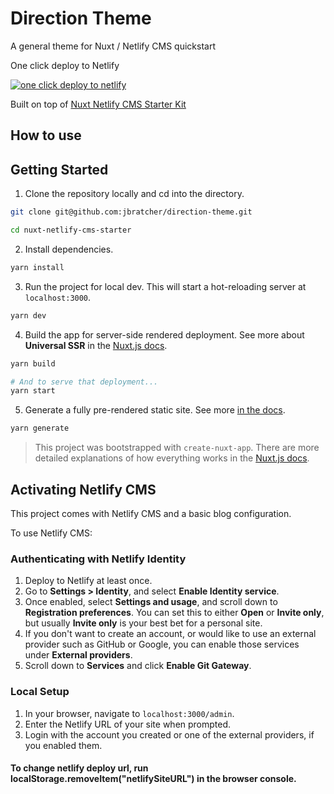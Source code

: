 # Direction Theme

A general theme for Nuxt / Netlify CMS quickstart

One click deploy to Netlify  

<a href="(https://app.netlify.com/start/deploy?repository=https://github.com/jbratcher/direction-theme"><img src="https://www.netlify.com/img/deploy/button.svg" alt="one click deploy to netlify" /></a>

Built on top of [Nuxt Netlify CMS Starter Kit](https://github.com/jbratcher/nuxt-netlify-cms-starter-kit)

## How to use

## Getting Started

1. Clone the repository locally and cd into the directory.

```bash
git clone git@github.com:jbratcher/direction-theme.git

cd nuxt-netlify-cms-starter
```

2. Install dependencies.

```bash
yarn install
```

3. Run the project for local dev. This will start a hot-reloading server at `localhost:3000`.

```bash
yarn dev
```

4. Build the app for server-side rendered deployment. See more about **Universal SSR** in the [Nuxt.js docs](https://nuxtjs.org/guide#server-rendered-universal-ssr-).

```bash
yarn build

# And to serve that deployment...
yarn start
```

5. Generate a fully pre-rendered static site. See more [in the docs](https://nuxtjs.org/guide#static-generated-pre-rendering-).

```bash
yarn generate
```

> This project was bootstrapped with `create-nuxt-app`. There are more detailed explanations of how everything works in the [Nuxt.js docs](https://nuxtjs.org).

## Activating Netlify CMS

This project comes with Netlify CMS and a basic blog configuration.  
  
To use Netlify CMS:
  
### Authenticating with Netlify Identity

1. Deploy to Netlify at least once.
2. Go to **Settings > Identity**, and select **Enable Identity service**.
3. Once enabled, select **Settings and usage**, and scroll down to **Registration preferences**. You can set this to either **Open** or **Invite only**, but usually **Invite only** is your best bet for a personal site.
4. If you don't want to create an account, or would like to use an external provider such as GitHub or Google, you can enable those services under **External providers**.
5. Scroll down to **Services** and click **Enable Git Gateway**.

### Local Setup

1. In your browser, navigate to `localhost:3000/admin`.
2. Enter the Netlify URL of your site when prompted.
3. Login with the account you created or one of the external providers, if you enabled them.

#### To change netlify deploy url, run localStorage.removeItem("netlifySiteURL") in the browser console.

